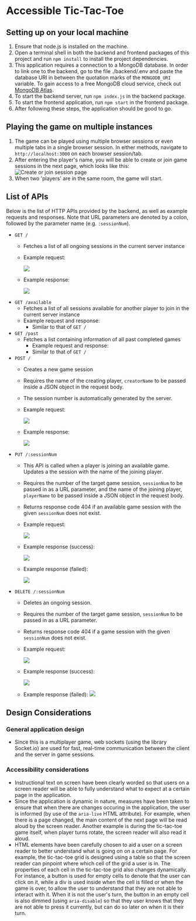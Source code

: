 # Accessible Tic-Tac-Toe
## Setting up on your local machine
1. Ensure that node.js is installed on the machine.
1. Open a terminal shell in both the backend and frontend packages of this project and run `npm install` to install the project dependencies.
1. This application requires a connection to a MongoDB database. In order to link one to the backend, go to the file ./backend/.env and paste the database URI in between the quotation marks of the `MONGODB_URI` variable. To gain access to a free MongoDB cloud service, check out [MongoDB Atlas](https://www.mongodb.com/atlas/database).
1. To start the backend server, run `npm index.js` in the backend package.
1. To start the frontend application, run `npm start` in the frontend package.
1. After following these steps, the application should be good to go.

## Playing the game on multiple instances
1. The game can be played using multiple browser sessions or even multiple tabs in a single browser session. In either methods, navigate to `http://localhost:3000` on each browser session/tab.
1. After entering the player's name, you will be able to create or join game sessions in the next page, which looks like this:
![Create or join session page](./assets/1.png)
1. When two 'players' are in the same room, the game will start.

## List of APIs
Below is the list of HTTP APIs provided by the backend, as well as example requests and responses. Note that URL parameters are denoted by a colon, followed by the parameter name (e.g. `:sessionNum`).
- `GET /`
    - Fetches a list of all ongoing sessions in the current server instance
    - Example request:
        
        ![](./assets/4.png)
    - Example response:

        ![](./assets/5.png)
- `GET /available`
    - Fetches a list of all sessions available for another player to join in the current server instance
    - Example request and response:
        - Similar to that of `GET /`
- `GET /past`
    - Fetches a list containing information of all past completed games
        - Example request and response:
        - Similar to that of `GET /`
- `POST /`
    - Creates a new game session
    - Requires the name of the creating player, `creatorName` to be passed inside a JSON object in the request body.
    - The session number is automatically generated by the server.
    - Example request:
     
        ![](./assets/2.png)
    - Example response:

        ![](./assets/3.png)
- `PUT /:sessionNum` 
    - This API is called when a player is joining an available game. Updates a the session with the name of the joining player.
    - Requires the number of the target game session, `sessionNum` to be passed in as a URL parameter, and the name of the joining player, `playerName` to be passed inside a JSON object in the request body.
    - Returns response code 404 if an available game session with the given `sessionNum` does not exist.
    - Example request:

        ![](./assets/6.png)
    - Example response (success):

        ![](./assets/7.png)

    - Example response (failed):

        ![](./assets/8.png)
- `DELETE /:sessionNum`
    - Deletes an ongoing session.
    - Requires the number of the target game session, `sessionNum` to be passed in as a URL parameter.
    - Returns response code 404 if a game session with the given `sessionNum` does not exist.
     - Example request:

        ![](./assets/9.png)
    - Example response (success):
    
        ![](./assets/10.png)

     - Example response (failed):
        ![](./assets/11.png)

## Design Considerations
### General application design
- Since this is a multiplayer game, web sockets (using the library Socket.io) are used for fast, real-time communication between the client and the server in game sessions.
### Accessibility considerations
- Instructional text on screen have been clearly worded so that users on a screen reader will be able to fully understand what to expect at a certain page in the application.
- Since the application is dynamic in nature, measures have been taken to ensure that when there are changes occuring in the application, the user is informed (by use of the `aria-live` HTML attribute). For example, when there is a page changed, the main content of the next page will be read aloud by the screen reader. Another example is during the tic-tac-toe game itself, when player turns rotate, the screen reader will also read it aloud.
- HTML elements have been carefully chosen to aid a user on a screen reader to better understand what is going on on a certain page. For example, the tic-tac-toe grid is designed using a table so that the screen reader can pinpoint where which cell of the grid a user is in. The properties of each cell in the tic-tac-toe grid also changes dynamically. For instance, a button is used for empty cells to denote that the user can click on it, while a div is used inside when the cell is filled or when the game is over, to allow the user to understand that they are not able to interact with it. When it is not the user's turn, the button in an empty cell is also dimmed (using `aria-disable`) so that they user knows that they are not able to press it currently, but can do so later on when it is their turn.
